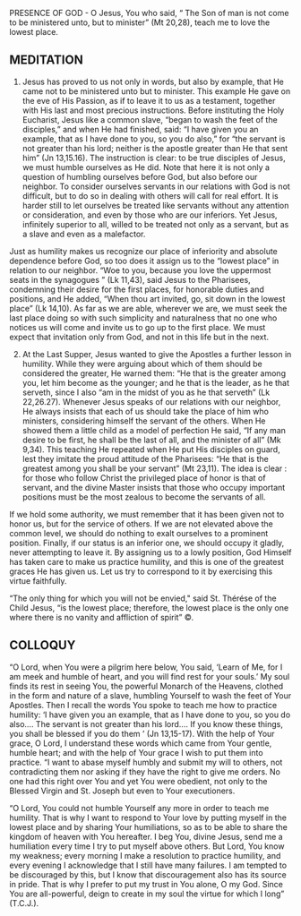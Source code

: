 PRESENCE OF GOD - O Jesus, You who said, “ The Son of man is not come to be ministered unto, but to minister” (Mt 20,28), teach me to love the lowest place.

## MEDITATION

1. Jesus has proved to us not only in words, but also by example, that He came not to be ministered unto but to minister. This example He gave on the eve of His Passion, as if to leave it to us as a testament, together with His last and most precious instructions. Before instituting the Holy Eucharist, Jesus like a common slave, “began to wash the feet of the disciples,” and when He had finished, said: “I have given you an example, that as I have done to you, so you do also,” for “the servant is not greater than his lord; neither is the apostle greater than He that sent him” (Jn 13,15.16). The instruction is clear: to be true disciples of Jesus, we must humble ourselves as He did. Note that here it is not only a question of humbling ourselves before God, but also before our neighbor. To consider ourselves servants in our relations with God is not difficult, but to do so in dealing with others will call for real effort. It is harder still to let ourselves be treated like servants without any attention or consideration, and even by those who are our inferiors. Yet Jesus, infinitely superior to all, willed to be treated not only as a servant, but as a slave and even as a malefactor.

Just as humility makes us recognize our place of inferiority and absolute dependence before God, so too does it assign us to the “lowest place” in relation to our neighbor. “Woe to you, because you love the uppermost seats in the synagogues ” (Lk 11,43), said Jesus to the Pharisees, condemning their desire for the first places, for honorable duties and positions, and He added, “When thou art invited, go, sit down in the lowest place” (Lk 14,10). As far as we are able, wherever we are, we must seek the last place doing so with such simplicity and naturalness that no one who notices us will come and invite us to go up to the first place. We must expect that invitation only from God, and not in this life but in the next.


2. At the Last Supper, Jesus wanted to give the Apostles a further lesson in humility. While they were arguing about which of them should be considered the greater, He warned them: “He that is the greater among you, let him become as the younger; and he that is the leader, as he that serveth, since I also “am in the midst of you as he that serveth” (Lk 22,26.27). Whenever Jesus speaks of our relations with our neighbor, He always insists that each of us should take the place of him who ministers, considering himself the servant of the others. When He showed them a little child as a model of perfection He said, “If any man desire to be first, he shall be the last of all, and the minister of all” (Mk 9,34). This teaching He repeated when He put His disciples on guard, lest they imitate the proud attitude of the Pharisees: “He that is the greatest among you shall be your servant” (Mt 23,11). The idea is clear : for those who follow Christ the privileged place of honor is that of servant, and the divine Master insists that those who occupy important positions must be the most zealous to become the servants of all.

If we hold some authority, we must remember that it has been given not to honor us, but for the service of others. If we are not elevated above the common level, we should do nothing to exalt ourselves to a prominent position. Finally, if our status is an inferior one, we should occupy it gladly, never attempting to leave it. By assigning us to a lowly position, God Himself has taken care to make us practice humility, and this is one of the greatest graces He has given us. Let us try to correspond to it by exercising this virtue faithfully.

“The only thing for which you will not be envied," said St. Thérése of the Child Jesus, “is the lowest place; therefore, the lowest place is the only one where there is no vanity and affliction of spirit” ©.

## COLLOQUY

“O Lord, when You were a pilgrim here below, You said, ‘Learn of Me, for I am meek and humble of heart, and you will find rest for your souls.’ My soul finds its rest in seeing You, the powerful Monarch of the Heavens, clothed in the form and nature of a slave, humbling Yourself to wash the feet of Your Apostles. Then I recall the words You spoke to teach me how to practice humility: ‘I have given you an example, that as I have done to you, so you do also.... The servant is not greater than his lord.... If you know these things, you shall be blessed if you do them ’ (Jn 13,15-17). With the help of Your grace, O Lord, I understand these words which came from Your gentle, humble heart; and with the help of Your grace I wish to put them into practice. “I want to abase myself humbly and submit my will to others, not contradicting them nor asking if they have the right to give me orders. No one had this right over You and yet You were obedient, not only to the Blessed Virgin and St. Joseph but even to Your executioners.

“O Lord, You could not humble Yourself any more in order to teach me humility. That is why I want to respond to Your love by putting myself in the lowest place and by sharing Your humiliations, so as to be able to share the kingdom of heaven with You hereafter. I beg You, divine Jesus, send me a humiliation every time I try to put myself above others. But Lord, You know my weakness; every morning I make a resolution to practice humility, and every evening I acknowledge that I still have many failures. I am tempted to be discouraged by this, but I know that discouragement also has its source in pride. That is why I prefer to put my trust in You alone, O my God. Since You are all-powerful, deign to create in my soul the virtue for which I long” (T.C.J.).
